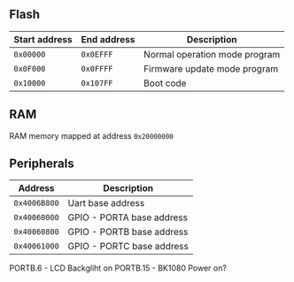 ## Flash
| Start address | End address | Description                   |
| --            |  --         | --                            |
| `0x00000`     | `0x0EFFF`   | Normal operation mode program |
| `0x0F000`     | `0x0FFFF`   | Firmware update mode program  |
| `0x10000`     | `0x107FF`   | Boot code                     |


## RAM 
RAM memory mapped at address `0x20000000`

## Peripherals 

| Address      | Description                   |
| --           | --                            |
| `0x4006B800` | Uart base address             |
| `0x40060000` | GPIO - PORTA base address     |
| `0x40060800` | GPIO - PORTB base address     |
| `0x40061000` | GPIO - PORTC base address     |

PORTB.6 - LCD Backgliht on
PORTB.15 - BK1080 Power on?


